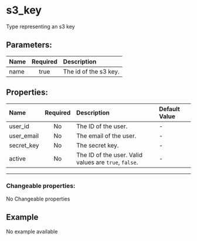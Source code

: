 # s3_key

Type representing an s3 key

## Parameters:

| Name | Required | Description |
| :--- | :-: | :--- |
| name | true | The id of the s3 key.   |

## Properties:

| Name | Required | Description | Default Value |
| :--- | :-: | :--- | :--- |
| user_id | No | The ID of the user.   | - |
| user_email | No | The email of the user.   | - |
| secret_key | No | The secret key.   | - |
| active | No | The ID of the user.  Valid values are `true`, `false`.  | - |
***


### Changeable properties:

No Changeable properties


## Example

No example available
